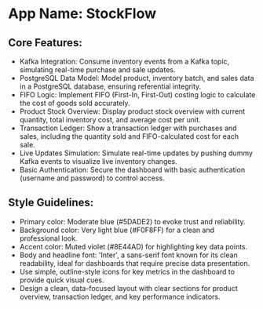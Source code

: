 # **App Name**: StockFlow

## Core Features:

- Kafka Integration: Consume inventory events from a Kafka topic, simulating real-time purchase and sale updates.
- PostgreSQL Data Model: Model product, inventory batch, and sales data in a PostgreSQL database, ensuring referential integrity.
- FIFO Logic: Implement FIFO (First-In, First-Out) costing logic to calculate the cost of goods sold accurately.
- Product Stock Overview: Display product stock overview with current quantity, total inventory cost, and average cost per unit.
- Transaction Ledger: Show a transaction ledger with purchases and sales, including the quantity sold and FIFO-calculated cost for each sale.
- Live Updates Simulation: Simulate real-time updates by pushing dummy Kafka events to visualize live inventory changes.
- Basic Authentication: Secure the dashboard with basic authentication (username and password) to control access.

## Style Guidelines:

- Primary color: Moderate blue (#5DADE2) to evoke trust and reliability.
- Background color: Very light blue (#F0F8FF) for a clean and professional look.
- Accent color: Muted violet (#8E44AD) for highlighting key data points.
- Body and headline font: 'Inter', a sans-serif font known for its clean readability, ideal for dashboards that require precise data presentation.
- Use simple, outline-style icons for key metrics in the dashboard to provide quick visual cues.
- Design a clean, data-focused layout with clear sections for product overview, transaction ledger, and key performance indicators.